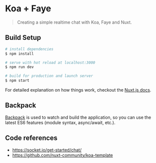 # Koa + Faye

> Creating a simple realtime chat with Koa, Faye and Nuxt.

## Build Setup

``` bash
# install dependencies
$ npm install

# serve with hot reload at localhost:3000
$ npm run dev

# build for production and launch server
$ npm start
```

For detailed explanation on how things work, checkout the [Nuxt.js docs](https://github.com/nuxt/nuxt.js).

## Backpack

[Backpack](https://github.com/palmerhq/backpack) is used to watch and build the application, so you can use the latest ES6 features (module syntax, async/await, etc.).

## Code references

* https://socket.io/get-started/chat/
* https://github.com/nuxt-community/koa-template
